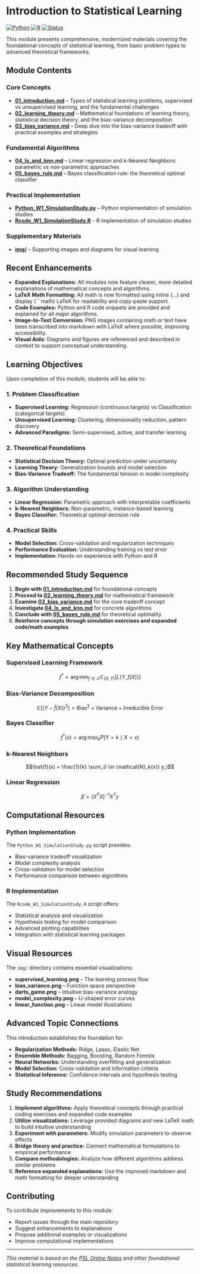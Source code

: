 # Introduction to Statistical Learning

[![Python](https://img.shields.io/badge/Python-3.8+-blue.svg)](https://www.python.org/)
[![R](https://img.shields.io/badge/R-4.0+-green.svg)](https://www.r-project.org/)
[![Status](https://img.shields.io/badge/Status-Complete-brightgreen.svg)](https://github.com/darinz/Statistical-Learning)

This module presents comprehensive, modernized materials covering the foundational concepts of statistical learning, from basic problem types to advanced theoretical frameworks.

## Module Contents

### Core Concepts
- **[01_introduction.md](01_introduction.md)** – Types of statistical learning problems, supervised vs unsupervised learning, and the fundamental challenges
- **[02_learning_theory.md](02_learning_theory.md)** – Mathematical foundations of learning theory, statistical decision theory, and the bias-variance decomposition
- **[03_bias_variance.md](03_bias_variance.md)** – Deep dive into the bias-variance tradeoff with practical examples and strategies

### Fundamental Algorithms
- **[04_ls_and_knn.md](04_ls_and_knn.md)** – Linear regression and k-Nearest Neighbors: parametric vs non-parametric approaches
- **[05_bayes_rule.md](05_bayes_rule.md)** – Bayes classification rule: the theoretical optimal classifier

### Practical Implementation
- **[Python_W1_SimulationStudy.py](Python_W1_SimulationStudy.py)** – Python implementation of simulation studies
- **[Rcode_W1_SimulationStudy.R](Rcode_W1_SimulationStudy.R)** – R implementation of simulation studies

### Supplementary Materials
- **[img/](img/)** – Supporting images and diagrams for visual learning

## Recent Enhancements

- **Expanded Explanations:** All modules now feature clearer, more detailed explanations of mathematical concepts and algorithms.
- **LaTeX Math Formatting:** All math is now formatted using inline ($`...`$) and display (```math) LaTeX for readability and copy-paste support.
- **Code Examples:** Python and R code snippets are provided and explained for all major algorithms.
- **Image-to-Text Conversion:** PNG images containing math or text have been transcribed into markdown with LaTeX where possible, improving accessibility.
- **Visual Aids:** Diagrams and figures are referenced and described in context to support conceptual understanding.

## Learning Objectives

Upon completion of this module, students will be able to:

### 1. Problem Classification
- **Supervised Learning:** Regression (continuous targets) vs Classification (categorical targets)
- **Unsupervised Learning:** Clustering, dimensionality reduction, pattern discovery
- **Advanced Paradigms:** Semi-supervised, active, and transfer learning

### 2. Theoretical Foundations
- **Statistical Decision Theory:** Optimal prediction under uncertainty
- **Learning Theory:** Generalization bounds and model selection
- **Bias-Variance Tradeoff:** The fundamental tension in model complexity

### 3. Algorithm Understanding
- **Linear Regression:** Parametric approach with interpretable coefficients
- **k-Nearest Neighbors:** Non-parametric, instance-based learning
- **Bayes Classifier:** Theoretical optimal decision rule

### 4. Practical Skills
- **Model Selection:** Cross-validation and regularization techniques
- **Performance Evaluation:** Understanding training vs test error
- **Implementation:** Hands-on experience with Python and R

## Recommended Study Sequence

1. **Begin with [01_introduction.md](01_introduction.md)** for foundational concepts
2. **Proceed to [02_learning_theory.md](02_learning_theory.md)** for mathematical framework
3. **Examine [03_bias_variance.md](03_bias_variance.md)** for the core tradeoff concept
4. **Investigate [04_ls_and_knn.md](04_ls_and_knn.md)** for concrete algorithms
5. **Conclude with [05_bayes_rule.md](05_bayes_rule.md)** for theoretical optimality
6. **Reinforce concepts through simulation exercises and expanded code/math examples**

## Key Mathematical Concepts

### Supervised Learning Framework
```math
f^* = \arg\min_{f \in \mathcal{F}} \mathbb{E}_{(X,Y)}[L(Y, f(X))]
```

### Bias-Variance Decomposition
```math
\mathbb{E}[(Y - \hat{f}(X))^2] = \text{Bias}^2 + \text{Variance} + \text{Irreducible Error}
```

### Bayes Classifier
```math
f^*(x) = \arg\max_{k} P(Y = k \mid X = x)
```

### k-Nearest Neighbors
```math
\hat{f}(x) = \frac{1}{k} \sum_{i \in \mathcal{N}_k(x)} y_i
```

### Linear Regression
```math
\hat{\beta} = (X^T X)^{-1} X^T y
```

## Computational Resources

### Python Implementation
The `Python_W1_SimulationStudy.py` script provides:
- Bias-variance tradeoff visualization
- Model complexity analysis
- Cross-validation for model selection
- Performance comparison between algorithms

### R Implementation
The `Rcode_W1_SimulationStudy.R` script offers:
- Statistical analysis and visualization
- Hypothesis testing for model comparison
- Advanced plotting capabilities
- Integration with statistical learning packages

## Visual Resources

The `img/` directory contains essential visualizations:
- **supervised_learning.png** – The learning process flow
- **bias_variance.png** – Function space perspective
- **darts_game.png** – Intuitive bias-variance analogy
- **model_complexity.png** – U-shaped error curves
- **linear_function.png** – Linear model illustrations

## Advanced Topic Connections

This introduction establishes the foundation for:
- **Regularization Methods:** Ridge, Lasso, Elastic Net
- **Ensemble Methods:** Bagging, Boosting, Random Forests
- **Neural Networks:** Understanding overfitting and generalization
- **Model Selection:** Cross-validation and information criteria
- **Statistical Inference:** Confidence intervals and hypothesis testing

## Study Recommendations

1. **Implement algorithms:** Apply theoretical concepts through practical coding exercises and expanded code examples
2. **Utilize visualizations:** Leverage provided diagrams and new LaTeX math to build intuitive understanding
3. **Experiment with parameters:** Modify simulation parameters to observe effects
4. **Bridge theory and practice:** Connect mathematical formulations to empirical performance
5. **Compare methodologies:** Analyze how different algorithms address similar problems
6. **Reference expanded explanations:** Use the improved markdown and math formatting for deeper understanding

## Contributing

To contribute improvements to this module:
- Report issues through the main repository
- Suggest enhancements to explanations
- Propose additional examples or visualizations
- Improve computational implementations

---

*This material is based on the [PSL Online Notes](https://liangfgithub.github.io/PSL/) and other foundational statistical learning resources.* 